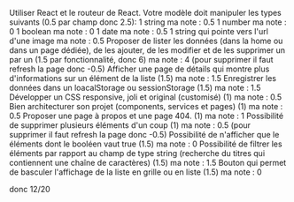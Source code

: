 Utiliser React et le routeur de React.
Votre modèle doit manipuler les types suivants (0.5 par champ donc 2.5):
1 string   ma note : 0.5
1 number   ma note : 0
1 boolean   ma note : 0
1 date      ma note : 0.5
1 string qui pointe vers l'url d'une image    ma note : 0.5
Proposer de lister les données (dans la home ou dans un page dédiée), de les ajouter, de les modifier et de les supprimer un par un (1.5 par fonctionnalité, donc 6)  ma note : 4 (pour supprimer il faut refresh la page donc -0.5)
Afficher une page de détails qui montre plus d'informations sur un élément de la liste (1.5)    ma note : 1.5
Enregistrer les données dans un loacalStorage ou sessionStorage (1.5)   ma note : 1.5
Développer un CSS responsive, joli et original (customisé) (1)      ma note : 0.5
Bien architecturer son projet (components, services et pages) (1)       ma note : 0.5
Proposer une page à propos et une page 404. (1)        ma note : 1
Possibilité de supprimer plusieurs éléments d'un coup (1)       ma note : 0.5 (pour supprimer il faut refresh la page donc -0.5)
Possibilité de n'afficher que le éléments dont le booléen vaut true (1.5)    ma note : 0
Possibilité de filtrer les éléments par rapport au champ de type string (recherche du titres qui contiennent une chaîne de caractères) (1.5)     ma note : 1.5
Bouton qui permet de basculer l'affichage de la liste en grille ou en liste (1.5)        ma note : 0



donc 12/20